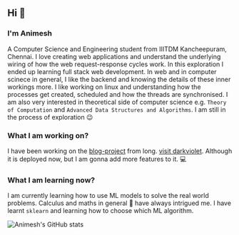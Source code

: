 ## Hi 👋
### I'm Animesh

A Computer Science and Engineering student from IIITDM Kancheepuram, Chennai. I love creating web applications and understand the underlying wiring of how the web request-response cycles work. In this exploration I ended up learning full stack web development. In web and in computer scinece in general, I like the backend and knowing the details of these inner workings more. I like working on linux and understanding how the processes get created, scheduled and how the threads are synchronised. I am also very interested in theoretical side of computer science e.g. `Theory of Computation` and `Advanced Data Structures and Algorithms`. I am still in the process of exploration 😉

### What I am working on?
I have been working on the [blog-project](https://github.com/Animesh241100/blog-project) from long. [visit darkviolet](http://darkviolet.pythonanywhere.com/). Although it is deployed now, but I am gonna add more features to it. 💻

### What I am learning now?
I am currently learning how to use ML models to solve the real world problems. Calculus and maths in general 📖 have always intrigued me. I have learnt `sklearn` and learning how to choose which ML algorithm.


![Animesh's GitHub stats](https://github-readme-stats.vercel.app/api?username=animesh241100&show_icons=true&theme=dracula)
